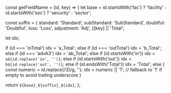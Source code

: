 const getFieldName = (id, key) => {
  let base = id.startsWith('fac') ? 'facility' : id.startsWith('sec') ? 'security' : 'sector';

  const suffix =
    {
      standard: 'Standard',
      subStandard: 'SubStandard',
      doubtful: 'Doubtful',
      loss: 'Loss',
      adjustment: 'Adj',
    }[key] || 'Total';

  let idx;

  if (id === 'inTotal') idx = 'a_Total';
  else if (id === 'outTotal') idx = 'b_Total';
  else if (id === 'advA3') idx = 'ab_Total';
  else if (id.startsWith('in')) idx = `a${id.replace('in', '')}`;
  else if (id.startsWith('out')) idx = `b${id.replace('out', '')}`;
  else if (id.endsWith('Total')) idx = 'Total';
  else {
    const numeric = id.replace(/\D/g, '');
    idx = numeric || '1';  // fallback to '1' if empty to avoid trailing underscore
  }

  return `${base}_${suffix}_${idx}`;
};